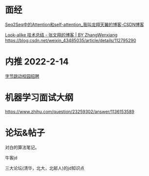 # 面经
[Seq2Seq中的Attention和self-attention_我叫龙翔天翼的博客-CSDN博客](https://blog.csdn.net/weixin_40901056/article/details/88357187)

[Look-alike 技术总结 - 张文翔的博客 | BY ZhangWenxiang](https://demmon-tju.github.io/2019/07/22/look-alike-note/)
https://blog.csdn.net/weixin_43485035/article/details/112795290
# 内推 2022-2-14

[字节跳动校园招聘](https://jobs.bytedance.com/campus/position?keywords=&category=&location=&project=&type=3&job_hot_flag=&current=1&limit=10&external_referral_code=YNWN2X7)


# 机器学习面试大纲

https://www.zhihu.com/question/23259302/answer/1136153589

# 论坛&帖子

对白的算法笔记。

牛客jd

三大论坛(清华，北大，北邮人)的jd知识点





